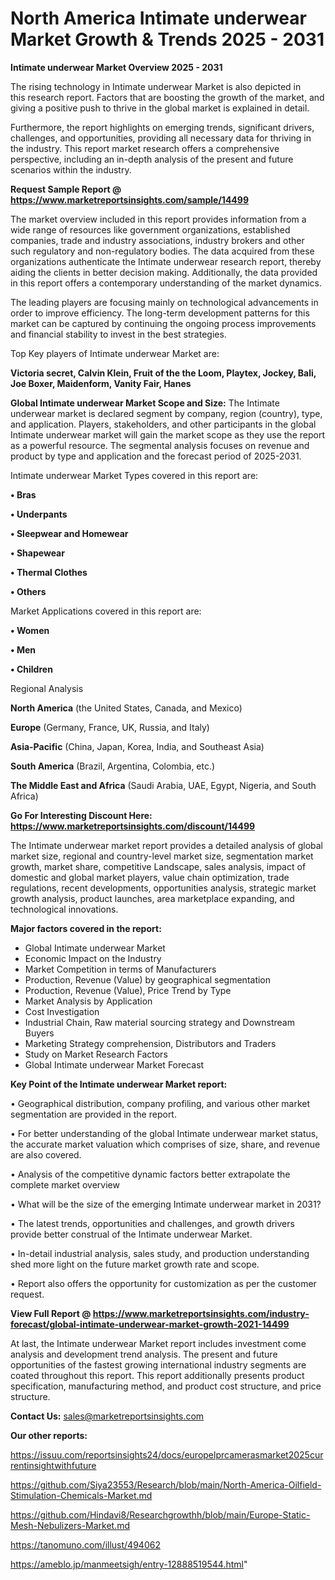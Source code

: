  # North America Intimate underwear Market Growth & Trends 2025 - 2031

<Strong> Intimate underwear Market Overview 2025 - 2031</strong>

The rising technology in Intimate underwear Market is also depicted in this research report. Factors that are boosting the growth of the market, and giving a positive push to thrive in the global market is explained in detail.

Furthermore, the report highlights on emerging trends, significant drivers, challenges, and opportunities, providing all necessary data for thriving in the industry. This report market research offers a comprehensive perspective, including an in-depth analysis of the present and future scenarios within the industry.

<strong>Request Sample Report @ <a href=https://www.marketreportsinsights.com/sample/14499>https://www.marketreportsinsights.com/sample/14499</a></strong>

The market overview included in this report provides information from a wide range of resources like government organizations, established companies, trade and industry associations, industry brokers and other such regulatory and non-regulatory bodies. The data acquired from these organizations authenticate the Intimate underwear research report, thereby aiding the clients in better decision making. Additionally, the data provided in this report offers a contemporary understanding of the market dynamics.

The leading players are focusing mainly on technological advancements in order to improve efficiency. The long-term development patterns for this market can be captured by continuing the ongoing process improvements and financial stability to invest in the best strategies.

Top Key players of Intimate underwear Market are:

<strong>Victoria secret, Calvin Klein, Fruit of the the Loom, Playtex, Jockey, Bali, Joe Boxer, Maidenform, Vanity Fair, Hanes</strong>

<strong><b>Global Intimate underwear Market Scope and Size:</b></strong>
The Intimate underwear market is declared segment by company, region (country), type, and application. Players, stakeholders, and other participants in the global Intimate underwear market will gain the market scope as they use the report as a powerful resource. The segmental analysis focuses on revenue and product by type and application and the forecast period of 2025-2031.

Intimate underwear Market Types covered in this report are:

<strong>• Bras

• Underpants

• Sleepwear and Homewear

• Shapewear

• Thermal Clothes

• Others</strong>

Market Applications covered in this report are:

<strong>• Women

• Men

• Children</strong> 

Regional Analysis

<strong>North America</strong> (the United States, Canada, and Mexico)

<strong>Europe</strong> (Germany, France, UK, Russia, and Italy)

<strong>Asia-Pacific</strong> (China, Japan, Korea, India, and Southeast Asia)

<strong>South America</strong> (Brazil, Argentina, Colombia, etc.)

<strong>The Middle East and Africa</strong> (Saudi Arabia, UAE, Egypt, Nigeria, and South Africa)

<strong>Go For Interesting Discount Here: <a href=https://www.marketreportsinsights.com/discount/14499>https://www.marketreportsinsights.com/discount/14499</a></strong>

The Intimate underwear market report provides a detailed analysis of global market size, regional and country-level market size, segmentation market growth, market share, competitive Landscape, sales analysis, impact of domestic and global market players, value chain optimization, trade regulations, recent developments, opportunities analysis, strategic market growth analysis, product launches, area marketplace expanding, and technological innovations.

<strong><b>Major factors covered in the report:</b></strong>
<ul>
  <li>Global Intimate underwear Market </li>
  <li>Economic Impact on the Industry</li>
  <li>Market Competition in terms of Manufacturers</li>
  <li>Production, Revenue (Value) by geographical segmentation</li>
  <li>Production, Revenue (Value), Price Trend by Type</li>
  <li>Market Analysis by Application</li>
  <li>Cost Investigation</li>
  <li>Industrial Chain, Raw material sourcing strategy and Downstream Buyers</li>
  <li>Marketing Strategy comprehension, Distributors and Traders</li>
  <li>Study on Market Research Factors</li>
  <li>Global Intimate underwear Market Forecast</li>
</ul>

<strong><b>Key Point of the Intimate underwear Market report:</b></strong>

• Geographical distribution, company profiling, and various other market segmentation are provided in the report.

• For better understanding of the global Intimate underwear market status, the accurate market valuation which comprises of size, share, and revenue are also covered.

• Analysis of the competitive dynamic factors better extrapolate the complete market overview

• What will be the size of the emerging Intimate underwear market in 2031?

• The latest trends, opportunities and challenges, and growth drivers provide better construal of the Intimate underwear Market.

• In-detail industrial analysis, sales study, and production understanding shed more light on the future market growth rate and scope.

• Report also offers the opportunity for customization as per the customer request.

<strong><b>View Full Report @ <a href=https://www.marketreportsinsights.com/industry-forecast/global-intimate-underwear-market-growth-2021-14499>https://www.marketreportsinsights.com/industry-forecast/global-intimate-underwear-market-growth-2021-14499</a></b></strong>


At last, the Intimate underwear Market report includes investment come analysis and development trend analysis. The present and future opportunities of the fastest growing international industry segments are coated throughout this report. This report additionally presents product specification, manufacturing method, and product cost structure, and price structure.

<strong>Contact Us:</strong>
sales@marketreportsinsights.com

<strong>Our other reports:</strong>

<a href=https://issuu.com/reportsinsights24/docs/europelprcamerasmarket2025currentinsightwithfuture>https://issuu.com/reportsinsights24/docs/europelprcamerasmarket2025currentinsightwithfuture</a>

<a href=https://github.com/Siya23553/Research/blob/main/North-America-Oilfield-Stimulation-Chemicals-Market.md>https://github.com/Siya23553/Research/blob/main/North-America-Oilfield-Stimulation-Chemicals-Market.md</a>

<a href=https://github.com/Hindavi8/Researchgrowthh/blob/main/Europe-Static-Mesh-Nebulizers-Market.md>https://github.com/Hindavi8/Researchgrowthh/blob/main/Europe-Static-Mesh-Nebulizers-Market.md</a>

<a href=https://tanomuno.com/illust/494062>https://tanomuno.com/illust/494062</a>

<a href=https://ameblo.jp/manmeetsigh/entry-12888519544.html>https://ameblo.jp/manmeetsigh/entry-12888519544.html</a>"
